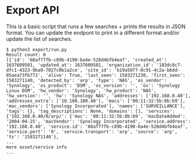 # Export API

This is a basic script that runs a few searches + prints the results in JSON format. You can update the endpont to print in a different format and/or update the list of searches.

```
$ python3 export/run.py
Result count: 0
[{'id': '68af77fb-c89b-4190-ba4e-528d4bfb4eaf', 'created_at': 1637609501, 'updated_at': 1637609501, 'organization_id': '183dc8c7-dfc1-4323-9ba9-7027c0b1a2ce', 'site_id': 'b19a58f7-0c91-4c2a-b6dd-05aea73fb772', 'alive': True, 'last_seen': 1583271230, 'first_seen': 1583271140, 'detected_by': 'arp', 'type': 'NAS', 'os_vendor': 'Synology', 'os_product': 'DSM', 'os_version': '', 'os': 'Synology Linux DSM', 'hw_vendor': 'Synology', 'hw_product': 'NAS', 'hw_version': '', 'hw': 'Synology NAS', 'addresses': ['192.168.0.40'], 'addresses_extra': ['10.100.100.40'], 'macs': ['00:11:32:5b:8b:b9'], 'mac_vendors': ['Synology Incorporated'], 'names': ['SURVEILLANCE'], 'tags': {}, 'tag_descriptions': None, 'domains': [], 'services': {'192.168.0.40/0/arp/': {'mac': '00:11:32:5b:8b:b9', 'macDateAdded': '2004-04-25', 'macVendor': 'Synology Incorporated', 'service.address': '192.168.0.40', 'service.id': '68af77fb-c89b-4190-ba4e-528d4bfb4eaf', 'service.port': '0', 'service.transport': 'arp', 'source': 'arp', 'ts': '1583271140'},
...
more asset/service info
...
```
